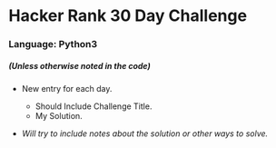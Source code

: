 # **Hacker Rank 30 Day Challenge**

### Language: Python3
##### *(Unless otherwise noted in the code)*

- New entry for each day.
  - Should Include Challenge Title.
  - My Solution.
 
- *Will try to include notes about the solution or other ways to solve.*
